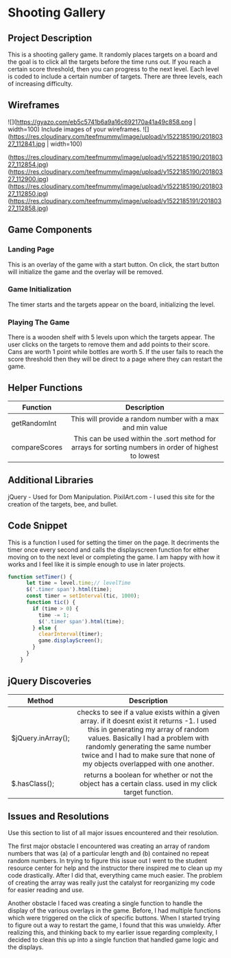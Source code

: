# Shooting Gallery


## Project Description

This is a shooting gallery game. It randomly places targets on a board and the goal is to click all the targets before the time runs out. If you reach a certain score threshold, then you can progress to the next level. Each level is coded to include a certain number of targets. 
There are three levels, each of increasing difficulty. 


## Wireframes
![](https://gyazo.com/eb5c5741b6a9a16c692170a41a49c858.png | width=100)
Include images of your wireframes. 
![](https://res.cloudinary.com/teefmummy/image/upload/v1522185190/20180327_112841.jpg | width=100)

(https://res.cloudinary.com/teefmummy/image/upload/v1522185190/20180327_112854.jpg)
(https://res.cloudinary.com/teefmummy/image/upload/v1522185190/20180327_112900.jpg)
(https://res.cloudinary.com/teefmummy/image/upload/v1522185190/20180327_112850.jpg)
(https://res.cloudinary.com/teefmummy/image/upload/v1522185191/20180327_112858.jpg)

## Game Components

### Landing Page

This is an overlay of the game with a start button. On click, the start button will initialize the game and the overlay will be removed.

### Game Initialization

The timer starts and the targets appear on the board, initializing the level.

### Playing The Game

There is a wooden shelf with 5 levels upon which the targets appear. The user clicks on the targets to remove them and add points to their score. 
Cans are worth 1 point while bottles are worth 5.
If the user fails to reach the score threshold then they will be direct to a page where they can restart the game.


## Helper Functions

| Function | Description | 
| --- | :---: |  
| getRandomInt | This will provide a random number with a max and min value | 
| compareScores | This can be used within the .sort method for arrays for sorting numbers in order of highest to lowest | 

## Additional Libraries

jQuery - Used for Dom Manipulation.
PixilArt.com - I used this site for the creation of the targets, bee, and bullet. 

## Code Snippet

This is a function I used for setting the timer on the page. It decriments the timer once every second and calls the displayscreen function for either moving on to the next level or completing the game. I am happy with how it works and I feel like it is simple enough to use in later projects.
```Javascript
function setTimer() {
      let time = level.time;// levelTime
      $('.timer span').html(time);
      const timer = setInterval(tic, 1000);
      function tic() {
        if (time > 0) {
          time -= 1;
          $('.timer span').html(time);
        } else {
          clearInterval(timer);
          game.displayScreen();
        }
      }
    }
````
## jQuery Discoveries

 | Method | Description | 
| --- | :---: |  
| $jQuery.inArray(); |  checks to see if a value exists within a given array. if it doesnt exist it returns -1. I used this in generating my array of random values. Basically I had a problem with randomly generating the same number twice and I had to make sure that none of my objects overlapped with one another. | 
| $.hasClass(); | returns a boolean for whether or not the object has a certain class. used in my click target function.  | 
 
## Issues and Resolutions
 Use this section to list of all major issues encountered and their resolution.

 The first major obstacle I encountered was creating an array of random numbers that was (a) of a particular length and (b) contained no repeat random numbers. In trying to figure this issue out I went to the student resource center for help and the instructor there inspired me to clean up my code drastically. After I did that, everything came much easier. The problem of creating the array was really just the catalyst for reorganizing my code for easier reading and use. 

 Another obstacle I faced was creating a single function to handle the display of the various overlays in the game. Before, I had multiple functions which were triggered on the click of specific buttons. When I started trying to figure out a way to restart the game, I found that this was unwieldy. After realizing this, and thinking back to my earlier issue regarding complexity, I decided to clean this up into a single function that handled game logic and the displays. 

